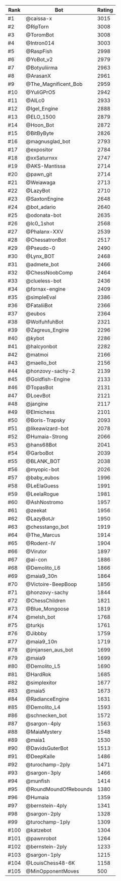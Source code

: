 Rank|Bot|Rating
---|---|---
#1|@caissa-x|3015
#2|@RipTorn|3008
#3|@ToromBot|3008
#4|@Intron014|3003
#5|@RaspFish|2998
#6|@YoBot_v2|2979
#7|@Botyuliirma|2963
#8|@ArasanX|2961
#9|@The_Magnificent_Bob|2959
#10|@YuliGPrO5|2942
#11|@AILc0|2933
#12|@Igel_Engine|2888
#13|@ELO_1500|2879
#14|@Hoon_Bot|2872
#15|@BitByByte|2826
#16|@magnusglad_bot|2793
#17|@expositor|2784
#18|@xxSaturnxx|2747
#19|@AKS-Mantissa|2714
#20|@pawn_git|2714
#21|@Weiawaga|2713
#22|@LazyBot|2710
#23|@SaxtonEngine|2648
#24|@bot_adario|2640
#25|@odonata-bot|2635
#26|@lc0_1shot|2568
#27|@Phalanx-XXV|2539
#28|@ChessatronBot|2517
#29|@Pseudo-0|2490
#30|@Lynx_BOT|2468
#31|@admete_bot|2466
#32|@ChessNoobComp|2464
#33|@clueless-bot|2436
#34|@fornax-engine|2409
#35|@simpleEval|2386
#36|@FataliiBot|2366
#37|@eubos|2364
#38|@WolfuhfuhBot|2321
#39|@Zagreus_Engine|2296
#40|@kybot|2286
#41|@halcyonbot|2282
#42|@matmoi|2166
#43|@maello_bot|2156
#44|@honzovy-sachy-2|2139
#45|@Goldfish-Engine|2133
#46|@TopasBot|2131
#47|@LoevBot|2121
#48|@jangine|2117
#49|@Elmichess|2101
#50|@Boris-Trapsky|2093
#51|@likeawizard-bot|2078
#52|@Humaia-Strong|2066
#53|@hans68Bot|2041
#54|@GarboBot|2039
#55|@BLANK_BOT|2038
#56|@myopic-bot|2026
#57|@baby_eubos|1996
#58|@LeElaGuess|1991
#59|@LeelaRogue|1981
#60|@AshNostromo|1957
#61|@zeekat|1956
#62|@LazyBotJr|1950
#63|@chesstango_bot|1919
#64|@The_Marcus|1914
#65|@Rodent-IV|1904
#66|@Virutor|1897
#67|@ai-con|1886
#68|@Demolito_L6|1866
#69|@maia9_30n|1864
#70|@Victoire-BeepBoop|1856
#71|@honzovy-sachy|1844
#72|@ChessChildren|1821
#73|@Blue_Mongoose|1819
#74|@melsh_bot|1768
#75|@turkjs|1761
#76|@Jibbby|1759
#77|@maia9_10n|1719
#78|@jmjansen_aus_bot|1699
#79|@maia9|1699
#80|@Demolito_L5|1690
#81|@HardRok|1685
#82|@simplexitor|1677
#83|@maia5|1673
#84|@RadianceEngine|1631
#85|@Demolito_L4|1593
#86|@schnecken_bot|1572
#87|@sargon-4ply|1563
#88|@MaiaMystery|1548
#89|@maia1|1530
#90|@DavidsGuterBot|1513
#91|@DeepKalle|1486
#92|@turochamp-2ply|1471
#93|@sargon-3ply|1466
#94|@munfish|1414
#95|@RoundMoundOfRebounds|1380
#96|@Humaia|1359
#97|@bernstein-4ply|1341
#98|@sargon-2ply|1328
#99|@turochamp-1ply|1309
#100|@katzebot|1304
#101|@pawnrobot|1264
#102|@bernstein-2ply|1233
#103|@sargon-1ply|1215
#104|@LouisChess48-6K|1158
#105|@MinOpponentMoves|500
